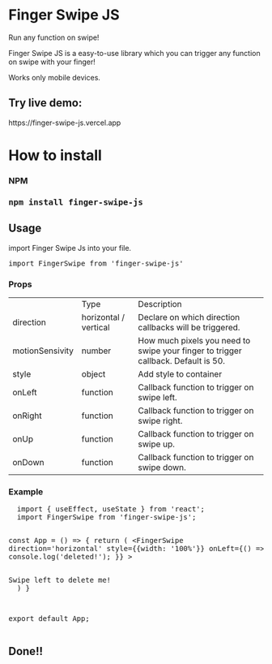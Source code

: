# Finger Swipe JS
<p>Run any function on swipe!</p>
<p>Finger Swipe JS is a easy-to-use library which you can trigger any function on swipe with your finger!
<p> Works only mobile devices. </p>

## Try live demo:
<p>https://finger-swipe-js.vercel.app </p>

# How to install

<h3>NPM<h3>

<pre>npm install finger-swipe-js</pre>

## Usage
import Finger Swipe Js into your file.
<pre>import FingerSwipe from 'finger-swipe-js'</pre>

<h3>Props</h3>
<table>
  <tr>
    <td></td>
    <td>Type</td>
    <td>Description</td>
  </tr>
  
   <tr>
    <td>direction</td>
    <td>horizontal / vertical</td>
    <td>Declare on which direction callbacks will be triggered.</td>
  </tr>
  
   <tr>
    <td>motionSensivity</td>
    <td>number</td>
    <td>How much pixels you need to swipe your finger to trigger callback. Default is 50.</td>
  </tr>
  
   <tr>
    <td>style</td>
    <td>object</td>
    <td>Add style to container</td>
  </tr>
  
   <tr>
    <td>onLeft</td>
    <td>function</td>
    <td>Callback function to trigger on swipe left.</td>
  </tr>
  
   <tr>
    <td>onRight</td>
    <td>function</td>
    <td>Callback function to trigger on swipe right.</td>
  </tr>
  
   <tr>
    <td>onUp</td>
    <td>function</td>
    <td>Callback function to trigger on swipe up.</td>
  </tr>
  
   <tr>
    <td>onDown</td>
    <td>function</td>
    <td>Callback function to trigger on swipe down.</td>
  </tr>
</table>

<h3>Example</h3>
<pre>
  import { useEffect, useState } from 'react';
  import FingerSwipe from 'finger-swipe-js';
  
  const App = () => {
      return (
        <FingerSwipe
          direction='horizontal'
          style={{width: '100%'}}
          onLeft={() => {
            console.log('deleted!');
          }}
        >
          <div className='demo-container-delete'>
            Swipe left to delete me!
          </div>
        </FingerSwipe>
      )
  }
  
  export default App;
</pre>

<h2>Done!!</h2>
